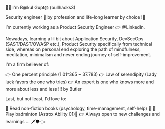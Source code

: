 👋🏻 I'm B@kul Gupt@ (bullhacks3)

Security engineer 🥷 by profession and life-long learner by choice !🚀

I’m currently working as a Product Security Engineer 👉 @LinkedIn.

Nowadays, learning a lil bit about Application Security, DevSecOps (SAST/DAST/OWASP etc.), Product Security specifically from technical side, whereas on personal end exploring the path of mindfulness, meditation, minimalism and never ending journey of self-improvement.

I'm a firm believer of:

👉 One percent principle (1.01^365 ~ 37.783)
👉 Law of serendipity (Lady luck favors the one who tries)
👉 An expert is one who knows more and more about less and less !!! by Butler

Last, but not least, I'd love to:

📕 Read non-fiction books (psychology, time-management, self-help) 📕
🏸 Play badminton (Astrox Ability 01)🏸
👉 Always open to new challenges and learnings ... 🗡️🛡️👈
